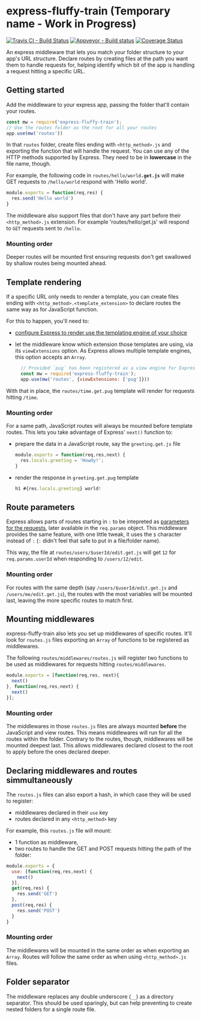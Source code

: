 # express-fluffy-train (Temporary name - Work in Progress)

[![Travis CI - Build Status](https://travis-ci.org/rhumaric/express-fluffy-train.svg?branch=master)](https://travis-ci.org/rhumaric/express-fluffy-train)
[![Appveyor - Build status](https://ci.appveyor.com/api/projects/status/r2kkx586wajvfm7q/branch/master?svg=true)](https://ci.appveyor.com/project/rhumaric/express-fluffy-train/branch/master)
[![Coverage Status](https://coveralls.io/repos/github/rhumaric/express-fluffy-train/badge.svg?branch=master)](https://coveralls.io/github/rhumaric/express-fluffy-train?branch=master)

An express middleware that lets you match your folder structure to your app's URL structure.
Declare routes by creating files at the path you want them to handle requests for, helping identify which bit of the app is handling a request hitting a specific URL.

## Getting started

Add the middleware to your express app, passing the folder that'll contain your routes.

```js
const mw = require('express-fluffy-train');
// Use the routes folder as the root for all your routes
app.use(mw('routes'))
```

In that `routes` folder, create files ending with `<http_method>.js` and exporting the function that will handle the request. You can use any of the HTTP methods supported by Express. They need to be in **lowercase** in the file name, though.

For example, the following code in <code>routes/hello/world<strong>.get.js</strong></code> will make GET requests to `/hello/world` respond with 'Hello world'.

```js
module.exports = function(req,res) {
  res.send('Hello world')
}
```

The middleware also support files that don't have any part before their `<http_method>.js` extension. For example 'routes/hello/get.js' will respond to `GET` requests sent to `/hello`.

### Mounting order

Deeper routes will be mounted first ensuring requests don't get swallowed by shallow routes being mounted ahead.

## Template rendering

If a specific URL only needs to render a template, you can create files ending with `<http_method>.<template_extension>` to declare routes the same way as for JavaScript function.

For this to happen, you'll need to:

- [configure Express to render use the templating engine of your choice](express-templating-engine)
- let the middleware know which extension those templates are using, via its `viewExtensions` option.
  As Express allows multiple template engines, this option accepts an `Array`.

  ```js
    // Provided `pug` has been registered as a view engine for Express
    const mw = require('express-fluffy-train');
    app.use(mw('routes', {viewExtensions: ['pug']}))
  ```

With that in place, the `routes/time.get.pug` template will render for requests hitting `/time`.

### Mounting order

For a same path, JavaScript routes will always be mounted before template routes. This lets you take advantage of Express' `next()` function to:

- prepare the data in a JavaScript route, say the `greeting.get.js` file

  ```js
  module.exports = function(req,res,next) {
    res.locals.greeting = 'Howdy!';
  }
  ```

- render the response in `greeting.get.pug` template

  ```js
  h1 #{res.locals.greeting} world!
  ```

## Route parameters

Express allows parts of routes starting in `:` to be intepreted as [parameters for the requests](express-route-parameters), later available in the `req.params` object. This middleware provides the same feature, with one little tweak, it uses the `$` character instead of `:` (`:` didn't feel that safe to put in a file/folder name).

This way, the file at `routes/users/$userId/edit.get.js` will get `12` for `req.params.userId` when responding to `/users/12/edit`.

### Mounting order

For routes with the same depth (say `/users/$userId/edit.get.js` and `/users/me/edit.get.js`), the routes with the most variables will be mounted last, leaving the more specific routes to match first.

## Mounting middlewares

express-fluffy-train also lets you  set up middlewares of specific routes. It'll look for `routes.js` files exporting an `Array` of functions to be registered as middlewares.

The following `routes/middlewares/routes.js` will register two functions to be used as middlewares for requests hitting `routes/middlewares`.

```js
module.exports = [function(req,res, next){
  next()
}, function(req,res,next) {
  next()
}];
```

### Mounting order

The middlewares in those `routes.js` files are always mounted **before** the JavaScript and view routes.
This means middlewares will run for all the routes within the folder. Contrary to the routes, though, middlewares will be mounted deepest last. This allows middlewares declared closest to the root to apply before the ones declared deeper.

## Declaring middlewares and routes simmultaneously

The `routes.js` files can also export a hash, in which case they will be used to register:

- middlewares declared in their `use` key
- routes declared in any `<http_method>` key

For example, this `routes.js` file will mount:

- 1 function as middleware,
- two routes to handle the GET and POST requests hitting the path of the folder:

```js
module.exports = {
  use: [function(req,res,next) {
    next()
  }],
  get(req,res) {
    res.send('GET')
  },
  post(req,res) {
    res.send('POST')
  }
}
```

### Mounting order

The middlewares will be mounted in the same order as when exporting an `Array`. Routes will follow the same order as when using `<http_method>.js` files.

## Folder separator

The middleware replaces any double underscore (`__`) as a directory separator. This should be used sparingly, but can help preventing to create nested folders for a single route file.

[express-templating-engine]: https://expressjs.com/en/guide/using-template-engines.html
[express-route-parameters]: https://expressjs.com/en/guide/routing.html#route-parameters

